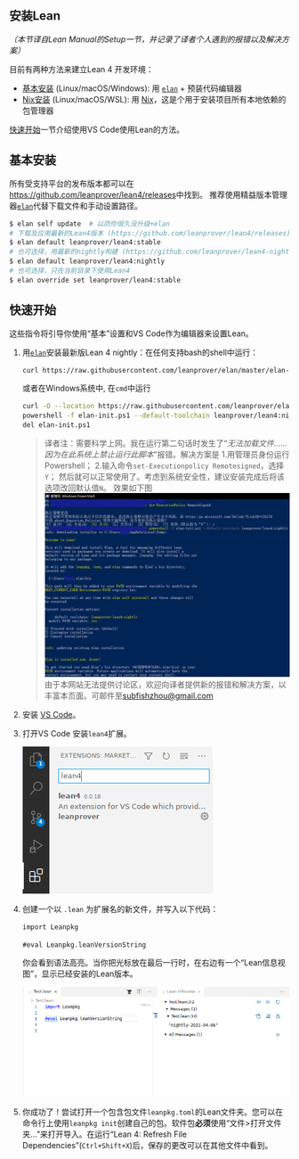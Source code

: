 安装Lean
---------------
*（本节译自Lean Manual的Setup一节，并记录了译者个人遇到的报错以及解决方案）*

目前有两种方法来建立Lean 4 开发环境：

* [基本安装](./setup.md#基本安装) (Linux/macOS/Windows): 用 [`elan`](https://github.com/leanprover/elan) + 预装代码编辑器
* [Nix安装](./setup.md#Nix安装) (Linux/macOS/WSL): 用 [Nix](https://nixos.org/nix/)，这是个用于安装项目所有本地依赖的包管理器

[快速开始](./setup.md#快速开始)一节介绍使用VS Code使用Lean的方法。

## 基本安装

所有受支持平台的发布版本都可以在<https://github.com/leanprover/lean4/releases>中找到。
推荐使用精益版本管理器[`elan`](https://github.com/leanprover/elan)代替下载文件和手动设置路径。

```sh
$ elan self update  # 以防你很久没升级+elan
# 下载及应用最新的Lean4版本 (https://github.com/leanprover/lean4/releases)
$ elan default leanprover/lean4:stable
# 也可选择，用最新的nightly构建 (https://github.com/leanprover/lean4-nightly/releases)
$ elan default leanprover/lean4:nightly
# 也可选择，只在当前目录下使用Lean4
$ elan override set leanprover/lean4:stable
```

## 快速开始

这些指令将引导你使用“基本”设置和VS Code作为编辑器来设置Lean。

1. 用[`elan`](https://github.com/leanprover/elan)安装最新版Lean 4 nightly：在任何支持bash的shell中运行：
    ```sh
    curl https://raw.githubusercontent.com/leanprover/elan/master/elan-init.sh -sSf | sh -s -- --default-toolchain leanprover/lean4:nightly
    ```
    或者在Windows系统中, 在`cmd`中运行
    ```sh
    curl -O --location https://raw.githubusercontent.com/leanprover/elan/master/elan-init.ps1
    powershell -f elan-init.ps1 --default-toolchain leanprover/lean4:nightly
    del elan-init.ps1
    ```
    > 译者注：需要科学上网。我在运行第二句话时发生了“*无法加载文件……因为在此系统上禁止运行此脚本*”报错。解决方案是
    > 1.用管理员身份运行Powershell；
    > 2.输入命令`set-Executionpolicy Remotesigned`，选择`Y`；
    > 然后就可以正常使用了。考虑到系统安全性，建议安装完成后将该选项改回默认值`N`。
    > 效果如下图
    > ![setuplean](images/setuplean.png)
    > 由于本网站无法提供讨论区，欢迎向译者提供新的报错和解决方案，以丰富本页面。可邮件至[subfishzhou@gmail.com](mailto:subfishzhou@gmail.com)


2. 安装 [VS Code](https://code.visualstudio.com/)。

3. 打开VS Code 安装`lean4`扩展。

    ![installing the vscode-lean4 extension](images/code-ext.png)

4. 创建一个以 `.lean` 为扩展名的新文件，并写入以下代码：
    ```lean
    import Leanpkg

    #eval Leanpkg.leanVersionString
    ```
    你会看到语法高亮。当你把光标放在最后一行时，在右边有一个“Lean信息视图”，显示已经安装的Lean版本。

    ![successful setup](images/code-success.png)

5. 你成功了！尝试打开一个包含包文件`leanpkg.toml`的Lean文件夹。您可以在命令行上使用`leanpkg init`创建自己的包。软件包**必须**使用“文件>打开文件夹…”来打开导入。在运行“Lean 4: Refresh File Dependencies”(`Ctrl+Shift+X`)后，保存的更改可以在其他文件中看到。